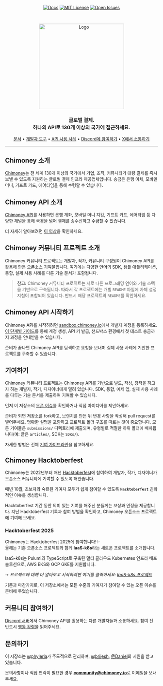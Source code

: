 <div align="center">
  
[![Docs](https://img.shields.io/badge/docs-chimoney.readme.io-blue)](https://chimoney.readme.io/reference/introduction)
[![MIT License](https://img.shields.io/badge/license-MIT-green)](https://github.com/Chimoney/chimoney-community-projects?tab=MIT-1-ov-file)
[![Open Issues](https://img.shields.io/github/issues/Chimoney/chimoney-community-projects)](https://github.com/Chimoney/chimoney-community-projects/issues)

</div>

&nbsp;

<div align="center" id="initial">
  <a href="https://chimoney.io/" target="_blank">
  <picture>
    <img src="https://chimoney.io/assets/icons/chimoney-purple-logo.svg" width="280" alt="Logo"/>
  </picture>
  </a>
</div>

<h3 align="center">
  글로벌 결제.
  <br/>
  하나의 API로 130개 이상의 국가에 접근하세요. <br/>
</h3>

<div align="center">
  
  [문서](https://chimoney.readme.io/reference/introduction) • [개발자 도구](https://chimoney.io/toolkit/) • [API 사용 사례](https://chimoney.io/api-use-cases/) • [Discord에 참여하기](https://discord.gg/TsyKnzT4qV) • [X에서 소통하기](https://x.com/chimoney_io)
  
</div>

---

## Chimoney 소개

[Chimoney](https://chimoney.io/)는 전 세계 130개 이상의 국가에서 기업, 조직, 커뮤니티가 대량 결제를 즉시 보낼 수 있도록 지원하는 글로벌 결제 인프라 제공업체입니다. 송금은 은행 이체, 모바일 머니, 기프트 카드, 에어타임을 통해 수령할 수 있습니다.

## Chimoney API 소개

[Chimoney API](https://chimoney.readme.io/reference/introduction)를 사용하면 은행 계좌, 모바일 머니 지갑, 기프트 카드, 에어타임 등 다양한 채널을 통해 국경을 넘어 결제를 송수신하고 수금할 수 있습니다.  

더 자세히 알아보려면 [이 영상](https://www.youtube.com/watch?v=VItvZbPH9cU&t=4s)을 확인하세요.

## Chimoney 커뮤니티 프로젝트 소개

Chimoney 커뮤니티 프로젝트는 개발자, 작가, 커뮤니티 구성원이 Chimoney API를 활용해 만든 오픈소스 기여물입니다. 여기에는 다양한 언어의 SDK, 샘플 애플리케이션, 통합, 실제 사용 사례를 다룬 기술 문서가 포함됩니다.

> **참고:** Chimoney 커뮤니티 프로젝트는 서로 다른 프로그래밍 언어와 기술 스택을 기반으로 구축됩니다. 따라서 각 프로젝트에는 개별 `README` 파일에 자체 설정 지침이 포함되어 있습니다. 반드시 해당 프로젝트의 `README`를 확인하세요.

## Chimoney API 시작하기

Chimoney API를 시작하려면 [sandbox.chimoney.io](https://sandbox.chimoney.io)에서 개발자 계정을 등록하세요. [이 단계별 가이드](https://www.loom.com/share/436303eb69c44f0d9757ea0c655bed89?sid=b6a0f661-721c-4731-9873-ae6f2d25780)를 통해 계정 생성, API 키 발급, 샌드박스 환경에서 첫 테스트 송금까지 과정을 안내받을 수 있습니다.  

준비가 끝나면 Chimoney API를 탐색하고 요청을 보내며 실제 사용 사례에 기반한 프로젝트를 구축할 수 있습니다.

## 기여하기

Chimoney 커뮤니티 프로젝트는 Chimoney API를 기반으로 빌드, 작성, 창작을 하고자 하는 개발자, 작가, 디자이너에게 열려 있습니다. SDK, 통합, 예제 앱, 실제 사용 사례를 다루는 기술 문서를 제출하여 기여할 수 있습니다.  

먼저 이 저장소의 [오픈 이슈](https://github.com/Chimoney/chimoney-community-projects/issues)를 확인하거나 직접 아이디어를 제안하세요.  

준비가 되면 저장소를 fork하고, 브랜치를 만든 뒤 변경 사항을 작성해 pull request를 열어주세요. 명확한 설명을 포함하고 프로젝트 폴더 구조를 따르는 것이 중요합니다. 모든 기여물은 `submissions/` 디렉토리에 제출되며, 유형별로 적절한 하위 폴더에 배치됩니다(예: 글은 `articles/`, SDK는 `SDKs/`).

자세한 방법은 전체 [기여 가이드라인](/CONTRIBUTING.md)을 참고하세요.

## Chimoney Hacktoberfest

Chimoney는 2022년부터 매년 [Hacktoberfest](https://hacktoberfest.com/)에 참여하여 개발자, 작가, 디자이너가 오픈소스 커뮤니티에 기여할 수 있도록 해왔습니다.  

매년 10월, 초보자와 숙련된 기여자 모두가 쉽게 참여할 수 있도록 **`Hacktoberfest`** 친화적인 이슈를 생성합니다.  

Hacktoberfest 기간 동안 의미 있는 기여를 해주신 분들께는 보상과 인정을 제공합니다. 지난 Hacktoberfest 기록과 참여 방법을 확인하고, Chimoney 오픈소스 프로젝트에 기여해 보세요.

### Hacktoberfest 2025
Chimoney는 Hacktoberfest 2025에 참여합니다!✨  
올해는 기존 오픈소스 프로젝트와 함께 **IaaS-k8s**라는 새로운 프로젝트를 소개합니다.  

IaaS-k8s는 Pulumi와 TypeScript로 구축된 멀티 클라우드 Kubernetes 인프라 배포 솔루션으로, AWS EKS와 GCP GKE를 지원합니다.  

➝ _프로젝트에 대해 더 알아보고 시작하려면 여기를 클릭하세요:_ [_IaaS-k8s 프로젝트_](https://github.com/Chimoney/Iaas)

기존과 마찬가지로, 이 저장소에서는 모든 수준의 기여자가 참여할 수 있는 오픈 이슈를 준비해 두었습니다.

## 커뮤니티 참여하기

[Discord 서버](https://discord.gg/TsyKnzT4qV)에서 Chimoney API를 활용하는 다른 개발자들과 소통하세요. 참여 전 반드시 [행동 강령](https://github.com/Chimoney/chimoney-community-projects/blob/main/CODE_OF_CONDUCT.md)을 읽어주세요.

## 문의하기

이 저장소는 [@phyleria](https://github.com/phyleria)가 주도적으로 관리하며, [@brijesh](https://github.com/brijeshthummar02), [@Daniel](https://github.com/Danbaba1)의 지원을 받고 있습니다.  

문의사항이나 직접 연락이 필요한 경우 **community@chimoney.io**로 이메일을 보내주세요.
